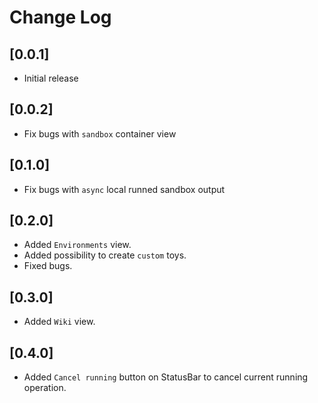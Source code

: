 # Change Log

## [0.0.1]

- Initial release

## [0.0.2]

- Fix bugs with `sandbox` container view

## [0.1.0]

- Fix bugs with `async` local runned sandbox output

## [0.2.0]

- Added `Environments` view.
- Added possibility to create `custom` toys.
- Fixed bugs.

## [0.3.0]

- Added `Wiki` view.

## [0.4.0]

- Added `Cancel running` button on StatusBar to cancel current running operation.
